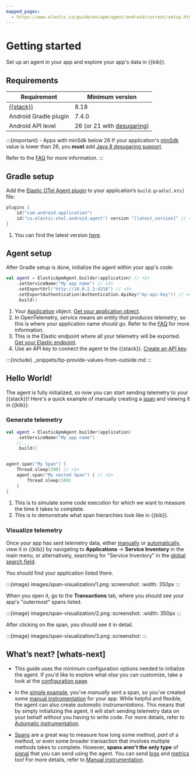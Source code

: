 ```yaml
---
mapped_pages:
  - https://www.elastic.co/guide/en/apm/agent/android/current/setup.html
---
```


# Getting started

Set up an agent in your app and explore your app's data in {{kib}}.

## Requirements

| Requirement                                       | Minimum version                                                                                           |
|---------------------------------------------------|-----------------------------------------------------------------------------------------------------------|
| [{{stack}}](https://www.elastic.co/elastic-stack) | 8.18                                                                                                      |
| Android Gradle plugin                             | 7.4.0                                                                                                     |
| Android API level                                 | 26 (or 21 with [desugaring](https://developer.android.com/studio/write/java8-support#library-desugaring)) |

:::{important} - Apps with minSdk below 26
If your application's [minSdk](https://developer.android.com/studio/publish/versioning#minsdk) value is lower than 26, you **must** add [Java 8 desugaring support](https://developer.android.com/studio/write/java8-support#library-desugaring).

Refer to the [FAQ](faq.md#why-desugaring) for more information.
:::

## Gradle setup

Add the [Elastic OTel Agent plugin](https://plugins.gradle.org/plugin/co.elastic.otel.android.agent) to your application’s `build.gradle[.kts]` file:

```kotlin
plugins {
    id("com.android.application")
    id("co.elastic.otel.android.agent") version "[latest_version]" // <1>
}
```

1. You can find the latest version [here](https://plugins.gradle.org/plugin/co.elastic.otel.android.agent).

## Agent setup

After Gradle setup is done, initialize the agent within your app's code:

```kotlin
val agent = ElasticApmAgent.builder(application) // <1>
    .setServiceName("My app name") // <2>
    .setExportUrl("http://10.0.2.2:4318") // <3>
    .setExportAuthentication(Authentication.ApiKey("my-api-key")) // <4>
    .build()
```

1. Your [Application](https://developer.android.com/reference/android/app/Application) object. [Get your application object](how-tos.md#get-application).
2. In OpenTelemetry, _service_ means _an entity that produces telemetry_, so this is where your application name should go. Refer to the [FAQ](faq.md#why-service) for more information.
3. This is the Elastic endpoint where all your telemetry will be exported. [Get your Elastic endpoint](how-tos.md#get-export-endpoint).
4. Use an API key to connect the agent to the {{stack}}. [Create an API key](how-tos.md#create-api-key).

:::{include} _snippets/tip-provide-values-from-outside.md
:::

## Hello World!

The agent is fully initialized, so now you can start sending telemetry to your {{stack}}! Here's a quick example of manually creating a [span](https://opentelemetry.io/docs/concepts/signals/traces/#spans) and viewing it in {{kib}}:

### Generate telemetry

```kotlin
val agent = ElasticApmAgent.builder(application)
    .setServiceName("My app name")
    //...
    .build()


agent.span("My Span") {
    Thread.sleep(500) // <1>
    agent.span("My nested Span") { // <2>
        Thread.sleep(500)
    }
}
```
1. This is to simulate some code execution for which we want to measure the time it takes to complete.
2. This is to demonstrate what span hierarchies look like in {{kib}}.

### Visualize telemetry

Once your app has sent telemetry data, either [manually](manual-instrumentation.md) or [automatically](automatic-instrumentation.md), view it in {{kib}} by navigating to **Applications** → **Service Inventory** in the main menu, or alternatively, searching for "Service Inventory" in the [global search field](docs-content://explore-analyze/find-and-organize/find-apps-and-objects.md).

You should find your application listed there.

:::{image} images/span-visualization/1.png
:screenshot:
:width: 350px
:::

When you open it, go to the **Transactions** tab, where you should see your app's "outermost" spans listed.

:::{image} images/span-visualization/2.png
:screenshot:
:width: 350px
:::

After clicking on the span, you should see it in detail.

:::{image} images/span-visualization/3.png
:screenshot:
:::

## What’s next? [whats-next]

- This guide uses the minimum configuration options needed to initialize the agent. If you'd like to explore what else you can customize, take a look at the [configuration page](configuration.md).

- In the [simple example](#hello-world), you've _manually_ sent a span, so you've created some [manual instrumentation](manual-instrumentation.md) for your app. While helpful and flexible, the agent can also create _automatic instrumentations_. This means that by simply initializing the agent, it will start sending telemetry data on your behalf without you having to write code. For more details, refer to [Automatic instrumentation](automatic-instrumentation.md).

- [Spans](https://opentelemetry.io/docs/concepts/signals/traces/#spans) are a great way to measure how long some method, _part_ of a method, or even some broader transaction that involves multiple methods takes to complete. However, **spans aren't the only type** of [signal](https://opentelemetry.io/docs/concepts/signals/) that you can send using the agent. You can send [logs](https://opentelemetry.io/docs/concepts/signals/logs/) and [metrics](https://opentelemetry.io/docs/concepts/signals/metrics/) too! For more details, refer to [Manual instrumentation](manual-instrumentation.md).

